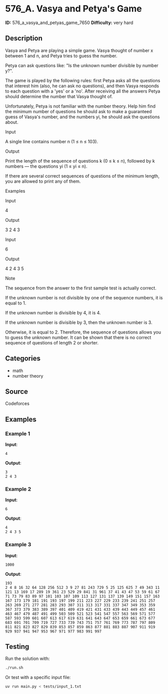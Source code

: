 # 576_A. Vasya and Petya's Game

**ID:** 576_a_vasya_and_petyas_game_7650
**Difficulty:** very hard

## Description

Vasya and Petya are playing a simple game. Vasya thought of number x between 1 and n, and Petya tries to guess the number.

Petya can ask questions like: "Is the unknown number divisible by number y?".

The game is played by the following rules: first Petya asks all the questions that interest him (also, he can ask no questions), and then Vasya responds to each question with a 'yes' or a 'no'. After receiving all the answers Petya should determine the number that Vasya thought of.

Unfortunately, Petya is not familiar with the number theory. Help him find the minimum number of questions he should ask to make a guaranteed guess of Vasya's number, and the numbers yi, he should ask the questions about.

Input

A single line contains number n (1 ≤ n ≤ 103).

Output

Print the length of the sequence of questions k (0 ≤ k ≤ n), followed by k numbers — the questions yi (1 ≤ yi ≤ n).

If there are several correct sequences of questions of the minimum length, you are allowed to print any of them.

Examples

Input

4


Output

3
2 4 3 


Input

6


Output

4
2 4 3 5 

Note

The sequence from the answer to the first sample test is actually correct.

If the unknown number is not divisible by one of the sequence numbers, it is equal to 1.

If the unknown number is divisible by 4, it is 4.

If the unknown number is divisible by 3, then the unknown number is 3.

Otherwise, it is equal to 2. Therefore, the sequence of questions allows you to guess the unknown number. It can be shown that there is no correct sequence of questions of length 2 or shorter.

## Categories

- math
- number theory

## Source

Codeforces

## Examples

### Example 1

**Input**:
```
4
```

**Output**:
```
3
2 4 3
```

### Example 2

**Input**:
```
6
```

**Output**:
```
4
2 4 3 5
```

### Example 3

**Input**:
```
1000
```

**Output**:
```
193
2 4 8 16 32 64 128 256 512 3 9 27 81 243 729 5 25 125 625 7 49 343 11 121 13 169 17 289 19 361 23 529 29 841 31 961 37 41 43 47 53 59 61 67 71 73 79 83 89 97 101 103 107 109 113 127 131 137 139 149 151 157 163 167 173 179 181 191 193 197 199 211 223 227 229 233 239 241 251 257 263 269 271 277 281 283 293 307 311 313 317 331 337 347 349 353 359 367 373 379 383 389 397 401 409 419 421 431 433 439 443 449 457 461 463 467 479 487 491 499 503 509 521 523 541 547 557 563 569 571 577 587 593 599 601 607 613 617 619 631 641 643 647 653 659 661 673 677 683 691 701 709 719 727 733 739 743 751 757 761 769 773 787 797 809 811 821 823 827 829 839 853 857 859 863 877 881 883 887 907 911 919 929 937 941 947 953 967 971 977 983 991 997
```


## Testing

Run the solution with:

```bash
./run.sh
```

Or test with a specific input file:

```bash
uv run main.py < tests/input_1.txt
```

